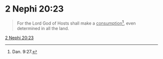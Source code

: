 # 2 Nephi 20:23

> For the Lord God of Hosts shall make a <u>consumption</u>[^a], even determined in all the land.

[2 Nephi 20:23](https://www.churchofjesuschrist.org/study/scriptures/bofm/2-ne/20?lang=eng&id=p23#p23)


[^a]: Dan. 9:27.
